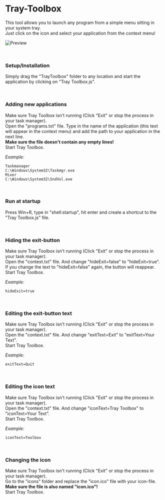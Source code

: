 # Tray-Toolbox
This tool allows you to launch any program from a simple menu sitting in your system tray.
<br>Just click on the icon and select your application from the context menu!

![Preview](https://i.imgur.com/pAH0vs9.png)

<br>



### **Setup/Installation**

Simply drag the "TrayToolbox" folder to any location and start the application by clicking on "Tray Toolbox.js".

<br>



### **Adding new applications**
Make sure Tray Toolbox isn't running (Click "Exit" or stop the process in your task manager).<br>Open the "programs.txt" file. Type in the name of the application (this text will appear in the context menu) and add the path to your application in the next line. <br>**Make sure the file doesn't contain any empty lines!**<br>Start Tray Toolbox.

*Example:*

    Taskmanager
    C:\Windows\System32\Taskmgr.exe
    Mixer
    C:\Windows\System32\SndVol.exe

<br>



### **Run at startup**
Press Win+R, type in "shell:startup", hit enter and create a shortcut to the "Tray Toolbox.js" file.

<br>



### **Hiding the exit-button**
Make sure Tray Toolbox isn't running (Click "Exit" or stop the process in your task manager).<br>Open the "context.txt" file. And change "hideExit=false" to "hideExit=true". <br>If you change the text to "hideExit=false" again, the button will reappear.<br>Start Tray Toolbox.

*Example:*

    hideExit=true

<br>



### **Editing the exit-button text**
Make sure Tray Toolbox isn't running (Click "Exit" or stop the process in your task manager).<br>Open the "context.txt" file. And change "exitText=Exit" to "exitText=Your Text". <br>Start Tray Toolbox.

*Example:*

    exitText=Quit

<br>



### **Editing the icon text**
Make sure Tray Toolbox isn't running (Click "Exit" or stop the process in your task manager).<br>Open the "context.txt" file. And change "iconText=Tray Toolbox" to "iconText=Your Text". <br>Start Tray Toolbox.

*Example:*

    iconText=Toolbox

<br>



### **Changing the icon**
Make sure Tray Toolbox isn't running (Click "Exit" or stop the process in your task manager).<br>Go to the "icons" folder and replace the "icon.ico" file with your icon-file. <br>**Make sure the file is also named "icon.ico"!**<br>Start Tray Toolbox.
